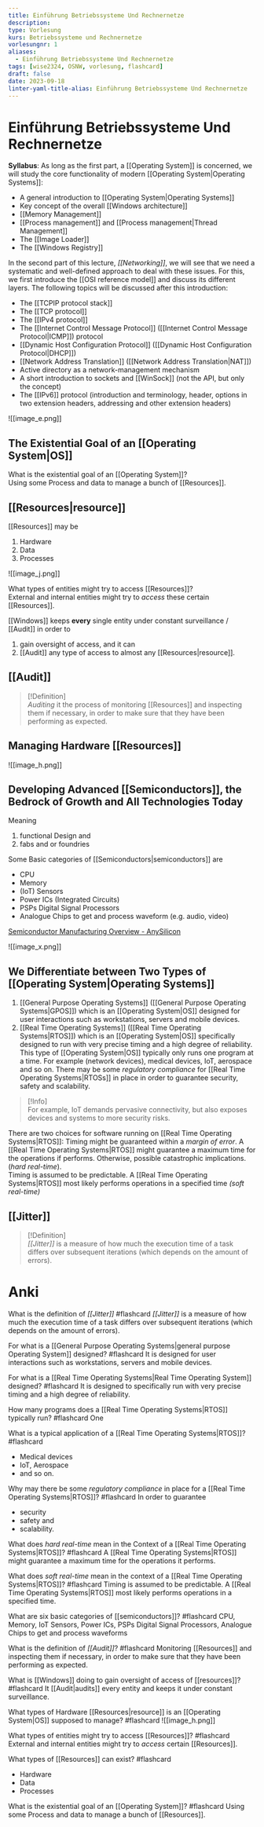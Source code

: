 ```yaml
---
title: Einführung Betriebssysteme Und Rechnernetze
description: 
type: Vorlesung
kurs: Betriebssysteme und Rechnernetze
vorlesungnr: 1
aliases:
  - Einführung Betriebssysteme Und Rechnernetze
tags: [wise2324, OSNW, vorlesung, flashcard]
draft: false
date: 2023-09-18
linter-yaml-title-alias: Einführung Betriebssysteme Und Rechnernetze
---
```


# Einführung Betriebssysteme Und Rechnernetze

**Syllabus**: As long as the first part, a [[Operating System]] is concerned, we will study the core functionality of modern [[Operating System|Operating Systems]]:

- A general introduction to [[Operating System|Operating Systems]]
- Key concept of the overall [[Windows architecture]]
- [[Memory Management]]
- [[Process management]] and [[Process management|Thread Management]]
- The [[Image Loader]]
- The [[Windows Registry]]

In the second part of this lecture, *[[Networking]]*, we will see that we need a systematic and well-defined approach to deal with these issues. For this, we first introduce the [[OSI reference model]] and discuss its different layers. The following topics will be discussed after this introduction:

- The [[TCPIP protocol stack]]
- The [[TCP protocol]] 
- The [[IPv4 protocol]] 
- The [[Internet Control Message Protocol]] ([[Internet Control Message Protocol|ICMP]]) protocol
- [[Dynamic Host Configuration Protocol]] ([[Dynamic Host Configuration Protocol|DHCP]])
- [[Network Address Translation]] ([[Network Address Translation|NAT]])
- Active directory as a network-management mechanism
- A short introduction to sockets and [[WinSock]] (not the API, but only the concept)
- The [[IPv6]] protocol (introduction and terminology, header, options in two extension headers, addressing and other extension headers)

![[image_e.png]]

## The Existential Goal of an [[Operating System|OS]]

What is the existential goal of an [[Operating System]]?  
Using some Process and data to manage a bunch of [[Resources]].

## [[Resources|resource]]

[[Resources]] may be

1. Hardware
2. Data
3. Processes

![[image_j.png]]

What types of entities might try to access [[Resources]]?  
External and internal entities might try to *access* these certain [[Resources]].

[[Windows]] keeps **every** single entity under constant surveillance / [[Audit]] in order to 
1. gain oversight of access, and it can
2. [[Audit]] any type of access to almost any [[Resources|resource]]. 

## [[Audit]]

> [!Definition]  
> *Auditing* it the process of monitoring [[Resources]] and inspecting them if necessary, in order to make sure that they have been performing as expected.

## Managing Hardware [[Resources]]

![[image_h.png]]

## Developing Advanced [[Semiconductors]], the Bedrock of Growth and All Technologies Today

Meaning 

1. functional Design and 
2. fabs and or foundries

Some Basic categories of [[Semiconductors|semiconductors]] are

- CPU
- Memory
- (IoT) Sensors
- Power ICs (Integrated Circuits)
- PSPs Digital Signal Processors
- Analogue Chips to get and process waveform (e.g. audio, video)

[Semiconductor Manufacturing Overview - AnySilicon](https://anysilicon.com/semiconductor-manufacturing-overview/)

![[image_x.png]]

## We Differentiate between Two Types of [[Operating System|Operating Systems]]

1. [[General Purpose Operating Systems]] ([[General Purpose Operating Systems|GPOS]]) which is an [[Operating System|OS]] designed for user interactions such as workstations, servers and mobile devices.
2. [[Real Time Operating Systems]] ([[Real Time Operating Systems|RTOS]]) which is an [[Operating System|OS]] specifically designed to run with very precise timing and a high degree of reliability. This type of [[Operating System|OS]] typically only runs one program at a time. For example (network devices), medical devices, IoT, aerospace and so on. There may be some *regulatory compliance* for [[Real Time Operating Systems|RTOSs]] in place in order to guarantee security, safety and scalability.

> [!Info]  
> For example, IoT demands pervasive connectivity, but also exposes devices and systems to more security risks.

There are two choices for software running on [[Real Time Operating Systems|RTOS]]: Timing might be guaranteed within a *margin of error*. A [[Real Time Operating Systems|RTOS]] might guarantee a maximum time for the operations if performs. Otherwise, possible catastrophic implications. (*hard real-time*).  
Timing is assumed to be predictable. A [[Real Time Operating Systems|RTOS]] most likely performs operations in a specified time *(soft real-time)*

## [[Jitter]]

> [!Definition]  
> *[[Jitter]]* is a measure of how much the execution time of a task differs over subsequent iterations (which depends on the amount of errors).

# Anki

What is the definition of *[[Jitter]]* #flashcard
*[[Jitter]]* is a measure of how much the execution time of a task differs over subsequent iterations (which depends on the amount of errors).
<!--ID: 1705588835056-->

For what is a [[General Purpose Operating Systems|general purpose Operating System]] designed? #flashcard
It is designed for user interactions such as workstations, servers and mobile devices.
<!--ID: 1705588835049-->

For what is a [[Real Time Operating Systems|Real Time Operating System]] designed? #flashcard
It is designed to specifically run with very precise timing and a high degree of reliability.
<!--ID: 1705588835050-->

How many programs does a [[Real Time Operating Systems|RTOS]] typically run? #flashcard
One
<!--ID: 1705588835051-->

What is a typical application of a [[Real Time Operating Systems|RTOS]]? #flashcard
- Medical devices 
- IoT, Aerospace 
- and so on.
<!--ID: 1705588835052-->

Why may there be some *regulatory compliance* in place for a [[Real Time Operating Systems|RTOS]]? #flashcard
In order to guarantee 
- security
- safety and 
- scalability.
<!--ID: 1705588835053-->

What does *hard real-time* mean in the Context of a [[Real Time Operating Systems|RTOS]]? #flashcard
A [[Real Time Operating Systems|RTOS]] might guarantee a maximum time for the operations it performs.
<!--ID: 1705588835054-->

What does *soft real-time* mean in the context of a [[Real Time Operating Systems|RTOS]]? #flashcard
Timing is assumed to be predictable. A [[Real Time Operating Systems|RTOS]] most likely performs operations in a specified time.
<!--ID: 1705588835055-->

What are six basic categories of [[semiconductors]]? #flashcard
CPU, Memory, IoT Sensors, Power ICs, PSPs Digital Signal Processors, Analogue Chips to get and process waveforms
<!--ID: 1705588835048-->

What is the definition of *[[Audit]]*? #flashcard
Monitoring [[Resources]] and inspecting them if necessary, in order to make sure that they have been performing as expected.
<!--ID: 1705588835046-->

What is [[Windows]] doing to gain oversight of access of [[resources]]? #flashcard
It [[Audit|audits]] every entity and keeps it under constant surveillance.
<!--ID: 1705588835045-->

What types of Hardware [[Resources|resource]] is an [[Operating System|OS]] supposed to manage? #flashcard
![[image_h.png]]
<!--ID: 1705588835047-->

What types of entities might try to access [[Resources]]? #flashcard
External and internal entities might try to *access* certain [[Resources]].
<!--ID: 1705588835044-->

What types of [[Resources]] can exist? #flashcard
- Hardware
- Data 
- Processes
<!--ID: 1705588835043-->

What is the existential goal of an [[Operating System]]? #flashcard
Using some Process and data to manage a bunch of [[Resources]].
<!--ID: 1705588835040-->